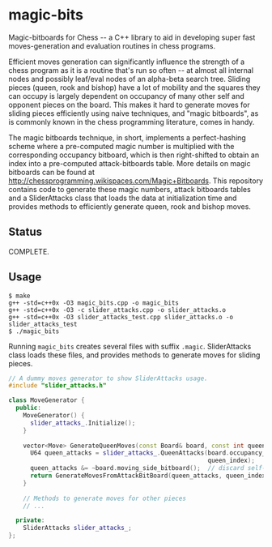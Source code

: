 magic-bits
==========

Magic-bitboards for Chess -- a C++ library to aid in developing super fast moves-generation and evaluation routines in chess programs.

Efficient moves generation can significantly influence the strength of a chess program as it is a routine that's run so often -- at almost all internal nodes and possibly leaf/eval nodes of an alpha-beta search tree. Sliding pieces (queen, rook and bishop) have a lot of mobility and the squares they can occupy is largely dependent on occupancy of many other self and opponent pieces on the board. This makes it hard to generate moves for sliding pieces efficiently using naive techniques, and "magic bitboards", as is commonly known in the chess programming literature, comes in handy.

The magic bitboards technique, in short, implements a perfect-hashing scheme where a pre-computed magic number is multiplied with the corresponding occupancy bitboard, which is then right-shifted to obtain an index into a pre-computed attack-bitboards table. More details on magic bitboards can be found at  http://chessprogramming.wikispaces.com/Magic+Bitboards. This repository contains code to generate these magic numbers, attack bitboards tables and a SliderAttacks class that loads the data at initialization time and provides methods to efficiently generate queen, rook and bishop moves.

## Status

COMPLETE.

## Usage

```
$ make
g++ -std=c++0x -O3 magic_bits.cpp -o magic_bits
g++ -std=c++0x -O3 -c slider_attacks.cpp -o slider_attacks.o
g++ -std=c++0x -O3 slider_attacks_test.cpp slider_attacks.o -o slider_attacks_test
$ ./magic_bits
```

Running ```magic_bits``` creates several files with suffix ```.magic```. SliderAttacks class loads these files, and provides methods to generate moves for sliding pieces.

```cpp
// A dummy moves generator to show SliderAttacks usage.
#include "slider_attacks.h"

class MoveGenerator {
  public:
    MoveGenerator() {
      slider_attacks_.Initialize();
    }
    
    vector<Move> GenerateQueenMoves(const Board& board, const int queen_index) {
      U64 queen_attacks = slider_attacks_.QueenAttacks(board.occupancy_bitboard,
                                                       queen_index);
      queen_attacks &= ~board.moving_side_bitboard();  // discard self-piece captures
      return GenerateMovesFromAttackBitBoard(queen_attacks, queen_index);
    }
    
    // Methods to generate moves for other pieces
    // ...

  private:
    SliderAttacks slider_attacks_;
};
```
